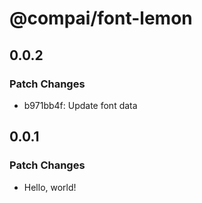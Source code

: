 # @compai/font-lemon

## 0.0.2

### Patch Changes

- b971bb4f: Update font data

## 0.0.1

### Patch Changes

- Hello, world!
